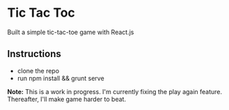 Tic Tac Toc 
===================

Built a simple tic-tac-toe game with React.js


Instructions
-------------
- clone the repo
- run npm install && grunt serve

**Note:** This is a work in progress. I'm currently fixing the play again feature. Thereafter, I'll make game harder to beat. 
